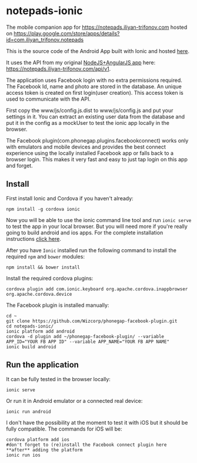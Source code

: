 # notepads-ionic
The mobile companion app for https://notepads.iliyan-trifonov.com hosted on https://play.google.com/store/apps/details?id=com.iliyan_trifonov.notepads

This is the source code of the Android App built with Ionic and hosted [here](https://play.google.com/store/apps/details?id=com.iliyan_trifonov.notepads "Notepads").

It uses the API from my original [NodeJS+AngularJS app](https://github.com/iliyan-trifonov/notepads-nodejs-angularjs-mongodb-bootstrap "Notepads") here: https://notepads.iliyan-trifonov.com/api/v1.

The application uses Facebook login with no extra permissions required. The Facebook Id, name and photo are stored in the database. An unique access token is created on first login(user creation). This access token is used to communicate with the API.

First copy the www/js/config.js.dist to www/js/config.js and put your settings in it. You can extract an existing user data from the database and put it in the config as a mockUser to test the ionic app locally in the browser.

The Facebook plugin(com.phonegap.plugins.facebookconnect) works only with emulators and mobile devices and provides the best connect experience using the locally installed Facebook app or falls back to a browser login. This makes it very fast and easy to just tap login on this app and forget.

## Install

First install Ionic and Cordova if you haven't already:

    npm install -g cordova ionic
    
Now you will be able to use the ionic command line tool and run `ionic serve` to test the app in your local browser. 
But you will need more if you're really going to build android and ios apps. For the complete installation instructions 
[click here](http://ionicframework.com/docs/guide/installation.html).

After you have `Ionic` installed run the following command to install the required `npm` and `bower` modules:

    npm install && bower install

Install the required cordova plugins:

    cordova plugin add com.ionic.keyboard org.apache.cordova.inappbrowser org.apache.cordova.device

The Facebook plugin is installed manually:

    cd ~
    git clone https://github.com/Wizcorp/phonegap-facebook-plugin.git
    cd notepads-ionic/
    ionic platform add android
    cordova -d plugin add ~/phonegap-facebook-plugin/ --variable APP_ID="YOUR FB APP ID" --variable APP_NAME="YOUR FB APP NAME"
    ionic build android

## Run the application

It can be fully tested in the browser locally:

    ionic serve

Or run it in Android emulator or a connected real device:

    ionic run android

I don't have the possibility at the moment to test it with iOS but it should be fully compatible.
The commands for iOS will be:

    cordova platform add ios
    #don't forget to (re)install the Facebook connect plugin here **after** adding the platform
    ionic run ios

